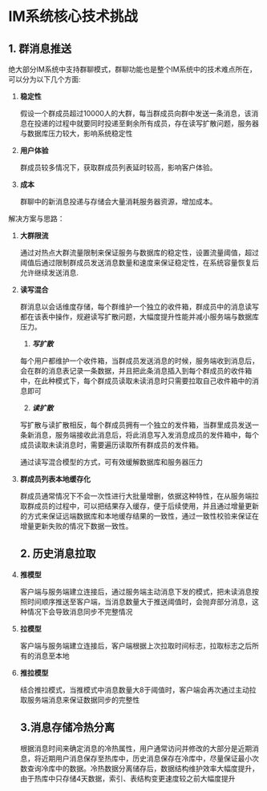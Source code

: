 # IM系统核心技术挑战

## 1. 群消息推送 

绝大部分IM系统中支持群聊模式，群聊功能也是整个IM系统中的技术难点所在，可以分为以下几个方面:

1. **稳定性**

   假设一个群成员超过10000人的大群，每当群成员向群中发送一条消息，该消息在投递的过程中就要同时投递至剩余所有成员，存在读写扩散问题，服务器与数据库压力较大，影响系统稳定性

2. **用户体验**

   群成员较多情况下，获取群成员列表延时较高，影响客户体验。

3. **成本**

   群聊中的新消息投递与存储会大量消耗服务器资源，增加成本。

解决方案与思路：

1. **大群限流**

   通过对热点大群流量限制来保证服务与数据库的稳定性，设置流量阈值，超过阈值后通过限制群成员发送消息数量和速度来保证稳定性，在系统容量恢复后允许继续发送消息.

2. **读写混合**

   群消息以会话维度存储，每个群维护一个独立的收件箱，群成员中的消息读写都在该表中操作，规避读写扩散问题，大幅度提升性能并减小服务端与数据库压力。

   1. ***写扩散***

   ​    每个用户都维护一个收件箱，当群成员发送消息的时候，服务端收到消息后，会在群的消息表记录一条数据，并且把此条消息插入到每个群成员的收件箱中，在此种模式下，每个群成员读取未读消息时只需要拉取自己收件箱中的消息即可

   2. ***读扩散***

   ​	写扩散与读扩散相反，每个群成员拥有一个独立的发件箱，当群里成员发送一条新消息，服务端接收此消息后，将此消息写入发消息成员的发件箱中，每个成员读取未读消息时，需要遍历读取所有群成员的发件箱。

   通过读写混合模型的方式，可有效缓解数据库和服务器压力

3. **群成员列表本地缓存化**

   群成员通常情况下不会一次性进行大批量增删，依据这种特性，在从服务端拉取群成员的过程中，可以把结果存入缓存，便于后续使用，并且通过增量更新的方式来保证远端数据库和本地缓存结果的一致性，通过一致性校验来保证在增量更新失败的情况下数据一致性。

   ## 2. 历史消息拉取

1. **推模型**

   客户端与服务端建立连接后，通过服务端主动消息下发的模式，把未读消息按照时间顺序推送至客户端，当消息数量大于推送阈值时，会抛弃部分消息，这种情况下会导致消息同步不完整情况

2. **拉模型**

   客户端与服务端建立连接后，客户端根据上次拉取时间标志，拉取标志之后所有的消息至本地

3. **推拉模型**

   结合推拉模式，当推模式中消息数量大8于阈值时，客户端会再次通过主动拉取服务端消息来保证数据同步的完整性

   ## 3.消息存储冷热分离

   根据消息时间来确定消息的冷热属性，用户通常访问并修改的大部分是近期消息，将近期用户消息保存至热库中，历史消息保存在冷库中，尽量保证最小次数查询冷库中的数据。冷热数据分离储存后，数据结构维护效率大幅度提升，由于热库中只存储4天数据，索引、表结构变更速度较之前大幅度提升	